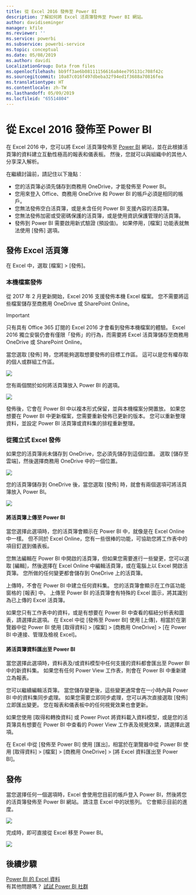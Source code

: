 ```yaml
---
title: 從 Excel 2016 發佈至 Power BI
description: 了解如何將 Excel 活頁簿發佈至 Power BI 網站。
author: davidiseminger
manager: kfile
ms.reviewer: ''
ms.service: powerbi
ms.subservice: powerbi-service
ms.topic: conceptual
ms.date: 05/08/2019
ms.author: davidi
LocalizationGroup: Data from files
ms.openlocfilehash: bb9ff3ae6b08111156616a84ee795131c708f42c
ms.sourcegitcommit: 10a87c016f497dbeba32f94ed1f3688a70816fea
ms.translationtype: HT
ms.contentlocale: zh-TW
ms.lasthandoff: 05/09/2019
ms.locfileid: "65514804"
---
```

# <a name="publish-to-power-bi-from-excel-2016"></a>從 Excel 2016 發佈至 Power BI
在 Excel 2016 中，您可以將 Excel 活頁簿發佈至 [Power BI](https://powerbi.microsoft.com) 網站，並在此根據活頁簿的資料建立互動性極高的報表和儀表板。 然後，您就可以與組織中的其他人分享深入解析。

在繼續討論前，請記住以下幾點︰

* 您的活頁簿必須先儲存到商務用 OneDrive，才能發佈至 Power BI。
* 您用來登入 Office、商務用 OneDrive 和 Power BI 的帳戶必須是相同的帳戶。
* 您無法發佈空白活頁簿，或是未含任何 Power BI 支援內容的活頁簿。
* 您無法發佈加密或受密碼保護的活頁簿，或是使用資訊保護管理的活頁簿。
* 發佈到 Power BI 需要啟用新式驗證 (預設值)。 如果停用，[檔案] 功能表就無法使用 [發佈] 選項。

## <a name="to-publish-your-excel-workbook"></a>發佈 Excel 活頁簿
在 Excel 中，選取 [檔案] > [發佈]。

### <a name="local-file-publishing"></a>本機檔案發佈
從 2017 年 2 月更新開始，Excel 2016 支援發佈本機 Excel 檔案。 您不需要將這些檔案儲存至商務用 OneDrive 或 SharePoint Online。

> [!IMPORTANT]
> 只有具有 Office 365 訂閱的 Excel 2016 才會看到發佈本機檔案的體驗。 Excel 2016 獨立安裝仍會有僅限「發佈」的行為，而需要將 Excel 活頁簿儲存至商務用 OneDrive 或 SharePoint Online。
> 
> 

當您選取 [發佈] 時，您將能夠選取想要發佈的目標工作區。 這可以是您有權存取的個人或群組工作區。

![](media/service-publish-from-excel/pbi_choose_workspace.png)

您有兩個關於如何將活頁簿放入 Power BI 的選項。

![](media/service-publish-from-excel/pbi_uploadexport3.png)

發佈後，它會在 Power BI 中以複本形式保留，並與本機檔案分開置放。 如果您想要在 Power BI 中更新檔案，您需要重新發佈已更新的版本。 您可以重新整理資料，並設定 Power BI 活頁簿或資料集的排程重新整理。

### <a name="publishing-from-excel-standalone"></a>從獨立式 Excel 發佈
如果您的活頁簿尚未儲存到 OneDrive，您必須先儲存到這個位置。 選取 [儲存至雲端]，然後選擇商務用 OneDrive 中的一個位置。

![](media/service-publish-from-excel/pbi_savetoonedrive2.png)

您的活頁簿儲存到 OneDrive 後，當您選取 [發佈] 時，就會有兩個選項可將活頁簿放入 Power BI。

![](media/service-publish-from-excel/pbi_uploadexport2.png)

#### <a name="upload-your-workbook-to-power-bi"></a>將活頁簿上傳至 Power BI
當您選擇此選項時，您的活頁簿會顯示在 Power BI 中，就像是在 Excel Online 中一樣。 但不同於 Excel Online，您有一些很棒的功能，可協助您將工作表中的項目釘選到儀表板。

您無法編輯在 Power BI 中開啟的活頁簿，但如果您需要進行一些變更，您可以選取 [編輯]，然後選擇在 Excel Online 中編輯活頁簿，或在電腦上以 Excel 開啟活頁簿。 您所做的任何變更都會儲存到 OneDrive 上的活頁簿。

上傳時，不會在 Power BI 中建立任何資料集。 您的活頁簿會顯示在工作區功能窗格的 [報表] 中。 上傳至 Power BI 的活頁簿會有特殊的 Excel 圖示，將其識別為已上傳的 Excel 活頁簿。

如果您只有工作表中的資料，或是有想要在 Power BI 中查看的樞紐分析表和圖表，請選擇此選項。
在 Excel 中從 [發佈至 Power BI] 使用 [上傳]，相當於在瀏覽器中從 Power BI 使用 [取得資料] > [檔案] > [商務用 OneDrive] > [在 Power BI 中連接、管理及檢視 Excel]。

#### <a name="export-workbook-data-to-power-bi"></a>將活頁簿資料匯出至 Power BI
當您選擇此選項時，資料表及/或資料模型中任何支援的資料都會匯出至 Power BI 中的新資料集。 如果您有任何 Power View 工作表，則會在 Power BI 中重新建立為報表。

您可以繼續編輯活頁簿。 當您儲存變更後，這些變更通常會在一小時內與 Power BI 中的資料集同步處理。 如果您需要立即同步處理，您可以再次直接選取 [發佈] 立即匯出變更。 您在報表和儀表板中的任何視覺效果也會更新。

如果您使用 [取得和轉換資料] 或 Power Pivot 將資料載入資料模型，或是您的活頁簿具有想要在 Power BI 中查看的 Power View 工作表及視覺效果，請選擇此選項。

在 Excel 中從 [發佈至 Power BI] 使用 [匯出]，相當於在瀏覽器中從 Power BI 使用 [取得資料] > [檔案] > [商務用 OneDrive] > [將 Excel 資料匯出至 Power BI]。

## <a name="publishing"></a>發佈
當您選擇任何一個選項時，Excel 會使用您目前的帳戶登入 Power BI，然後將您的活頁簿發佈至 Power BI 網站。 請注意 Excel 中的狀態列。 它會顯示目前的進度。

![](media/service-publish-from-excel/pbi_publishingstatus.png)

完成時，即可直接從 Excel 移至 Power BI。

![](media/service-publish-from-excel/pbi_gotopbi.png)

## <a name="next-steps"></a>後續步驟
[Power BI 的 Excel 資料](service-excel-workbook-files.md)  
有其他問題嗎？ [試試 Power BI 社群](http://community.powerbi.com/)


